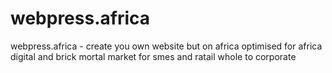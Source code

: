 # webpress.africa
webpress.africa - create you own website but on africa optimised for africa digital and brick mortal market for smes and ratail whole to corporate
